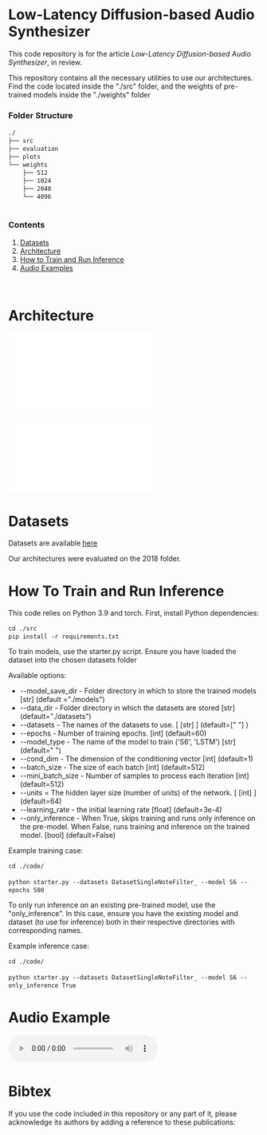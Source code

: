 # Low-Latency Diffusion-based Audio Synthesizer

This code repository is for the article _Low-Latency Diffusion-based Audio Synthesizer_, in review.

This repository contains all the necessary utilities to use our architectures. Find the code located inside the "./src" folder, and the weights of pre-trained models inside the "./weights" folder

### Folder Structure

```
./
├── src
├── evaluation
├── plots
└── weights
    ├── 512
    ├── 1024
    ├── 2048
    └── 4096
        
```

### Contents

1. [Datasets](#datasets)
2. [Architecture](#architecture)
3. [How to Train and Run Inference](#how-to-train-and-run-inference)
4. [Audio Examples](#audio-examples)

<br/>

# Architecture

![Alt text](./plots/DiffSynth.pdf)

![Alt text](./plots/DiffSynth1.pdf)

# Datasets

Datasets are available [here](https://magenta.withgoogle.com/datasets/maestro)

Our architectures were evaluated on the 2018 folder.


# How To Train and Run Inference 

This code relies on Python 3.9 and torch.
First, install Python dependencies:
```
cd ./src
pip install -r requirements.txt
```

To train models, use the starter.py script.
Ensure you have loaded the dataset into the chosen datasets folder

Available options: 
* --model_save_dir - Folder directory in which to store the trained models [str] (default ="./models")
* --data_dir - Folder directory in which the datasets are stored [str] (default="./datasets")
* --datasets - The names of the datasets to use. [ [str] ] (default=[" "] )
* --epochs - Number of training epochs. [int] (default=60)
* --model_type - The name of the model to train ('S6', 'LSTM') [str] (default=" ")
* --cond_dim - The dimension of the conditioning vector [int] (default=1)
* --batch_size - The size of each batch [int] (default=512)
* --mini_batch_size - Number of samples to process each iteration [int] (default=512)
* --units = The hidden layer size (number of units) of the network. [ [int] ] (default=64)
* --learning_rate - the initial learning rate [float] (default=3e-4)
* --only_inference - When True, skips training and runs only inference on the pre-model. When False, runs training and inference on the trained model. [bool] (default=False)
 

Example training case: 
```
cd ./code/

python starter.py --datasets DatasetSingleNoteFilter_ --model S6 --epochs 500
```

To only run inference on an existing pre-trained model, use the "only_inference". In this case, ensure you have the existing model and dataset (to use for inference) both in their respective directories with corresponding names.

Example inference case:
```
cd ./code/

python starter.py --datasets DatasetSingleNoteFilter_ --model S6 --only_inference True
```

# Audio Example

<audio controls>
  <source src="./audio/512.wav" type="audio/mpeg">
</audio>


# Bibtex

If you use the code included in this repository or any part of it, please acknowledge 
its authors by adding a reference to these publications:

```


```
